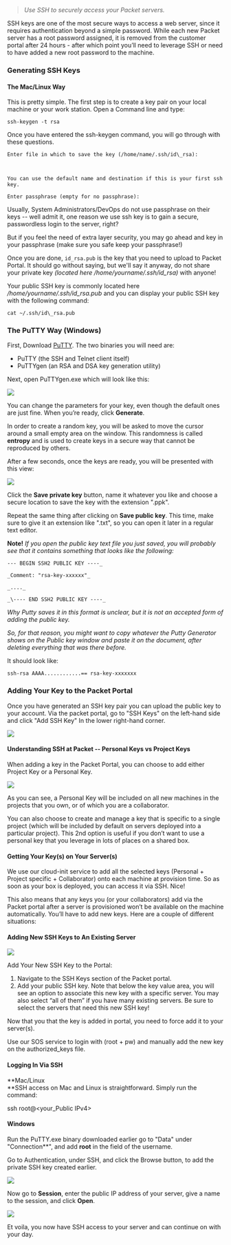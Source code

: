 > _Use SSH to securely access your Packet servers._


SSH keys are one of the most secure ways to access a web server, since it requires authentication beyond a simple password. While each new Packet server has a root password assigned, it is removed from the customer portal after 24 hours - after which point you’ll need to leverage SSH or need to have added a new root password to the machine.
  

### **Generating SSH Keys**

  

#### The Mac/Linux Way

This is pretty simple. The first step is to create a key pair on your local machine or your work station. Open a Command line and type:

`ssh-keygen -t rsa`

Once you have entered the ssh-keygen command, you will go through with these questions.

````
Enter file in which to save the key (/home/name/.ssh/id\_rsa):

  

You can use the default name and destination if this is your first ssh key. 

Enter passphrase (empty for no passphrase):
````
  

Usually, System Administrators/DevOps do not use passphrase on their keys -- well admit it, one reason we use ssh key is to gain a secure, passwordless login to the server, right?

But if you feel the need of extra layer security, you may go ahead and key in your passphrase (make sure you safe keep your passphrase!)

Once you are done, `id_rsa.pub` is the key that you need to upload to Packet Portal. It should go without saying, but we'll say it anyway, do not share your private key _(located here /home/yourname/.ssh/id\_rsa)_ with anyone!

Your public SSH key is commonly located here _/home/yourname/.ssh/id\_rsa.pub_ and you can display your public SSH key with the following command:

`cat ~/.ssh/id\_rsa.pub`

  

### **The PuTTY Way (Windows)**

  

First, Download [PuTTY](http://www.chiark.greenend.org.uk/~sgtatham/putty/latest.html). The two binaries you will need are:

*   PuTTY (the SSH and Telnet client itself) 
*   PuTTYgen (an RSA and DSA key generation utility) 

Next, open PuTTYgen.exe which will look like this:

![](https://deskpro-cloud.s3.amazonaws.com/files/26944/43/42170WAZCAWSKXBPXXTY0-1539834047855.png)

  

You can change the parameters for your key, even though the default ones are just fine. When you’re ready, click **Generate**.

In order to create a random key, you will be asked to move the cursor around a small empty area on the window. This randomness is called **entropy** and is used to create keys in a secure way that cannot be reproduced by others.

After a few seconds, once the keys are ready, you will be presented with this view:

![](https://deskpro-cloud.s3.amazonaws.com/files/26944/43/42172NQZNRCSYBTBQWZW0-1539834048895.png)

  

Click the **Save private key** button, name it whatever you like and choose a secure location to save the key with the extension ".ppk".

Repeat the same thing after clicking on **Save public key**. This time, make sure to give it an extension like ".txt", so you can open it later in a regular text editor.

**Note!** _If you open the public key text file you just saved, you will probably see that it contains something that looks like the following:_

  

````
--- BEGIN SSH2 PUBLIC KEY ----_

_Comment: "rsa-key-xxxxxx"_

_...._

_\---- END SSH2 PUBLIC KEY ----_
````
  

_Why Putty saves it in this format is unclear, but it is not an accepted form of adding the public key._

_So, for that reason, you might want to copy whatever the Putty Generator shows on the Public key window and paste it on the document, after deleting everything that was there before._

It should look like: 
````
ssh-rsa AAAA............== rsa-key-xxxxxxx
````


### **Adding Your Key to the Packet Portal**


Once you have generated an SSH key pair you can upload the public key to your account. Via the packet portal, go to "SSH Keys" on the left-hand side and click "Add SSH Key" In the lower right-hand corner.

![](https://deskpro-cloud.s3.amazonaws.com/files/26944/43/42174RZAABNJYGMYSAAM0-1539834049561.png)

  


#### Understanding SSH at Packet -- Personal Keys vs Project Keys


When adding a key in the Packet Portal, you can choose to add either Project Key or a Personal Key.

  
![](https://deskpro-cloud.s3.amazonaws.com/files/26944/43/42176CTRDZTBRTMWKYWC0-1539834050037.png)

  

As you can see, a Personal Key will be included on all new machines in the projects that you own, or of which you are a collaborator.

You can also choose to create and manage a key that is specific to a single project (which will be included by default on servers deployed into a particular project).  This 2nd option is useful if you don’t want to use a personal key that you leverage in lots of places on a shared box.


#### **Getting Your Key(s) on Your Server(s)**

We use our cloud-init service to add all the selected keys (Personal + Project specific + Collaborator) onto each machine at provision time. So as soon as your box is deployed, you can access it via SSH. Nice!

This also means that any keys you (or your collaborators) add via the Packet portal after a server is provisioned won’t be available on the machine automatically.  You’ll have to add new keys. Here are a couple of different situations:



#### **Adding New SSH Keys to An Existing Server**

![](https://deskpro-cloud.s3.amazonaws.com/files/26944/43/42175ZYKWGTJMQNMRKPG0-1539834049300.png)

  

Add Your New SSH Key to the Portal:

1.  Navigate to the SSH Keys section of the Packet portal.
2.  Add your public SSH key. Note that below the key value area, you will see an option to associate this new key with a specific server. You may also select “all of them” if you have many existing servers.  Be sure to select the servers that need this new SSH key!

Now that you that the key is added in portal, you need to force add it to your server(s). 

Use our SOS service to login with (root + pw) and manually add the new key on the authorized\_keys file.


#### **Logging In Via SSH**

  

**Mac/Linux  
**SSH access on Mac and Linux is straightforward. Simply run the command:

ssh root@<your\_Public IPv4>

  

#### Windows
Run the PuTTY.exe binary downloaded earlier go to "Data" under "Connection**", and add **root** in the field of the username.

  

Go to Authentication, under SSH, and click the Browse button, to add the private SSH key created earlier.

![](https://deskpro-cloud.s3.amazonaws.com/files/26944/43/42171KGCJCXSTSWXMCNB0-1539834048705.png)

  

Now go to **Session**, enter the public IP address of your server, give a name to the session, and click **Open**.

![](https://deskpro-cloud.s3.amazonaws.com/files/26944/43/42173JCYNMRNWMWZAYMM0-1539834049062.png)

Et voila, you now have SSH access to your server and can continue on with your day.